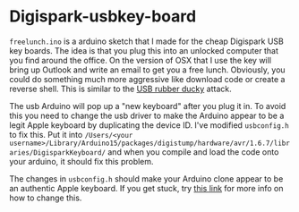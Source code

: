 # Digispark-usbkey-board

<place image here>
  


`freelunch.ino` is a arduino sketch that I made for the cheap Digispark USB key boards. The idea is that you plug this into an unlocked computer that you find around the office. On the version of OSX that I use the key will bring up Outlook and write an email to get you a free lunch. Obviously, you could do something much more aggressive like download code or create a reverse shell. This is similar to the [USB rubber ducky](https://www.hak5.org/gear/usb-rubber-ducky) attack.

The usb Arduino will pop up a "new keyboard" after you plug it in. To avoid this you need to change the usb driver to make the Arduino appear to be a legit Apple keyboard by duplicating the device ID. I've modified `usbconfig.h` to fix this. Put it into `/Users/<your username>/Library/Arduino15/packages/digistump/hardware/avr/1.6.7/libraries/DigisparkKeyboard/` and when you compile and load the code onto your arduino, it should fix this problem.

The changes in `usbconfig.h` should make your Arduino clone appear to be an authentic Apple keyboard. If you get stuck, try [this link](https://digistump.com/board/index.php?topic=2612.0) for more info on how to change this.
